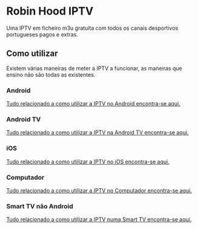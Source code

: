 # Robin Hood IPTV

Uma IPTV em ficheiro m3u gratuita com todos os canais desportivos portugueses pagos e extras.

## Como utilizar
Existem várias maneiras de meter a IPTV a funcionar, as maneiras que ensino não são todas as existentes.
### Android
[Tudo relacionado a como utilizar a IPTV no Android encontra-se aqui.](https://github.com/the-nos4a2/RobinHood/wiki/Como-utilizar-a-IPTV-no-Android)
### Android TV
[Tudo relacionado a como utilizar a IPTV na Android TV encontra-se aqui.](https://github.com/the-nos4a2/RobinHood/wiki/Como-utilizar-a-IPTV-na-Android-TV)
### iOS
[Tudo relacionado a como utilizar a IPTV no iOS encontra-se aqui.](https://github.com/the-nos4a2/RobinHood/wiki/Como-utilizar-a-IPTV-no-iOS)
### Computador
[Tudo relacionado a como utilizar a IPTV no Computador encontra-se aqui.](https://github.com/the-nos4a2/RobinHood/wiki/Como-utilizar-a-IPTV-no-Computador)
### Smart TV não Android
[Tudo relacionado a como utilizar a IPTV numa Smart TV encontra-se aqui.](https://github.com/the-nos4a2/RobinHood/wiki/Como-utilizar-a-IPTV-numa-Smart-TV)
